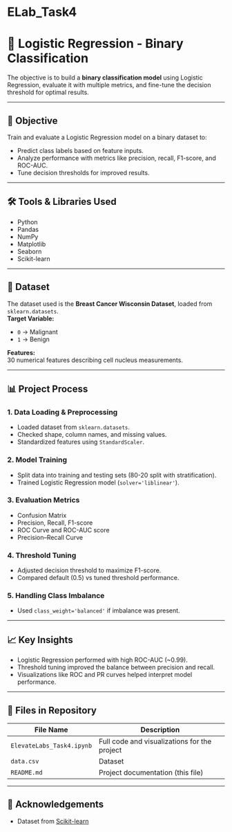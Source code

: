 # ELab_Task4

# 🧮 Logistic Regression - Binary Classification
 
The objective is to build a **binary classification model** using Logistic Regression, evaluate it with multiple metrics, and fine-tune the decision threshold for optimal results.

---

## 📌 Objective

Train and evaluate a Logistic Regression model on a binary dataset to:
- Predict class labels based on feature inputs.
- Analyze performance with metrics like precision, recall, F1-score, and ROC-AUC.
- Tune decision thresholds for improved results.

---

## 🛠️ Tools & Libraries Used

- Python  
- Pandas  
- NumPy  
- Matplotlib  
- Seaborn  
- Scikit-learn

---

## 📂 Dataset

The dataset used is the **Breast Cancer Wisconsin Dataset**, loaded from `sklearn.datasets`.  
**Target Variable:**  
- `0` → Malignant  
- `1` → Benign  

**Features:**  
30 numerical features describing cell nucleus measurements.

---

## 📊 Project Process

### 1. Data Loading & Preprocessing
- Loaded dataset from `sklearn.datasets`.
- Checked shape, column names, and missing values.
- Standardized features using `StandardScaler`.

### 2. Model Training
- Split data into training and testing sets (80-20 split with stratification).
- Trained Logistic Regression model (`solver='liblinear'`).

### 3. Evaluation Metrics
- Confusion Matrix  
- Precision, Recall, F1-score  
- ROC Curve and ROC-AUC score  
- Precision–Recall Curve

### 4. Threshold Tuning
- Adjusted decision threshold to maximize F1-score.
- Compared default (0.5) vs tuned threshold performance.

### 5. Handling Class Imbalance
- Used `class_weight='balanced'` if imbalance was present.

---

## 📈 Key Insights
- Logistic Regression performed with high ROC-AUC (~0.99).
- Threshold tuning improved the balance between precision and recall.
- Visualizations like ROC and PR curves helped interpret model performance.

---

## 📁 Files in Repository

| File Name                        | Description                                      |
|----------------------------------|--------------------------------------------------|
| `ElevateLabs_Task4.ipynb`        | Full code and visualizations for the project     |
| `data.csv`                       | Dataset                                          |
| `README.md`                      | Project documentation (this file)                |

---


## 🙌 Acknowledgements

- Dataset from [Scikit-learn](https://scikit-learn.org/stable/datasets.html)

